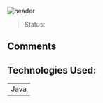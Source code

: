 ![header](https://user-images.githubusercontent.com/123844821/236909298-ee84e9a8-d37c-4892-898f-fb846900e21a.png)

> Status:  

## Comments


## Technologies Used:

<table>
  <tr>
    <td>Java</td>
  </tr>
</table>


